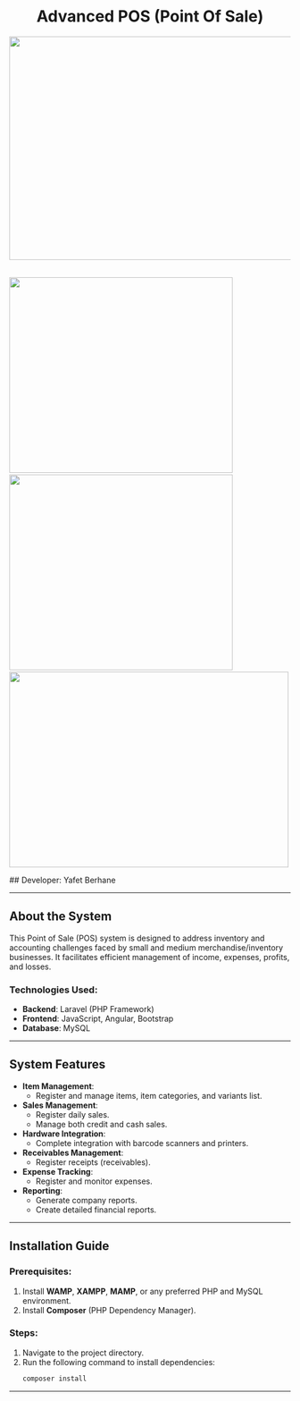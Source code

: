 <h1 align="center"> Advanced POS (Point Of Sale) </h1>
<p>
 <img src="https://user-images.githubusercontent.com/32343117/223017628-ef5d8844-51e5-4246-aca1-36d633138e6d.PNG" width=850 height=400 /> &nbsp; 
</p>

<p>
 <img src="https://user-images.githubusercontent.com/32343117/216509195-007b71c5-01f2-4305-a2d7-552133cb5a05.PNG" width=400 height=350 /> &nbsp; 
 <img src="https://user-images.githubusercontent.com/32343117/216508771-657000ef-25f5-4c1a-964f-fa2c0077e644.PNG" width=400 height=350 /> &nbsp; 
 <img src="https://user-images.githubusercontent.com/32343117/216509670-e855b0ae-3c6a-44d5-b104-da937b77a7e8.PNG" width=500 height=350 />   
   
</p>
## Developer: Yafet Berhane

---

## About the System
This Point of Sale (POS) system is designed to address inventory and accounting challenges faced by small and medium merchandise/inventory businesses. It facilitates efficient management of income, expenses, profits, and losses.

### Technologies Used:
- **Backend**: Laravel (PHP Framework)
- **Frontend**: JavaScript, Angular, Bootstrap
- **Database**: MySQL

---

## System Features
- **Item Management**:
  - Register and manage items, item categories, and variants list.
- **Sales Management**:
  - Register daily sales.
  - Manage both credit and cash sales.
- **Hardware Integration**:
  - Complete integration with barcode scanners and printers.
- **Receivables Management**:
  - Register receipts (receivables).
- **Expense Tracking**:
  - Register and monitor expenses.
- **Reporting**:
  - Generate company reports.
  - Create detailed financial reports.

---

## Installation Guide

### Prerequisites:
1. Install **WAMP**, **XAMPP**, **MAMP**, or any preferred PHP and MySQL environment.
2. Install **Composer** (PHP Dependency Manager).

### Steps:
1. Navigate to the project directory.
2. Run the following command to install dependencies:
   ```bash
   composer install
   ```

---
